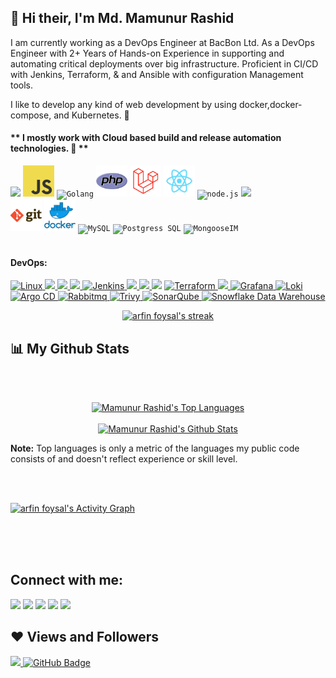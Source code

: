 <h2>👋  Hi their, I'm Md. Mamunur Rashid</h2>

<p>I am currently working as a DevOps Engineer at BacBon Ltd. As a  DevOps Engineer with 2+ Years of Hands-on Experience in supporting and automating critical deployments over big infrastructure. Proficient in CI/CD with Jenkins, Terraform, & and Ansible with configuration Management tools.

I like to develop any kind of web development by using docker,docker-compose, and Kubernetes. 🎯</p>

#### ** I mostly work with Cloud based build and release automation technologies. 🚀 **
<code><a href="https://www.w3.org/wiki/The_web_standards_model_-_HTML_CSS_and_JavaScript" target="_blank" title="HTML5 CSS3"><img src="https://raw.githubusercontent.com/itsksaurabh/itsksaurabh/master/assets/html-css-js.png" height="50"/></a></code>
<code><img height="50" src="https://raw.githubusercontent.com/github/explore/80688e429a7d4ef2fca1e82350fe8e3517d3494d/topics/javascript/javascript.png" title="Javascript"></code>
<code><img height="50" src="https://www.freecodecamp.org/news/content/images/2021/10/golang.png" title="Golang"></code>
<code><img height="50" src="https://raw.githubusercontent.com/github/explore/80688e429a7d4ef2fca1e82350fe8e3517d3494d/topics/php/php.png" title="PHP"></code>
<code><img height="50" src="https://raw.githubusercontent.com/github/explore/80688e429a7d4ef2fca1e82350fe8e3517d3494d/topics/laravel/laravel.png" title="Laravel"></code>
<code><img height="50" src="https://raw.githubusercontent.com/github/explore/80688e429a7d4ef2fca1e82350fe8e3517d3494d/topics/react/react.png" title="React"></code>
<code><img height="50" src="https://upload.wikimedia.org/wikipedia/commons/thumb/d/d9/Node.js_logo.svg/1200px-Node.js_logo.svg.png" title="node.js"></code>
<code><a href="https://python.org/" target="_blank" title="Python"><img src="https://media1.giphy.com/media/KAq5w47R9rmTuvWOWa/giphy.gif"  height="50" />
</a></code>
<code><img height="50" src="https://raw.githubusercontent.com/github/explore/80688e429a7d4ef2fca1e82350fe8e3517d3494d/topics/git/git.png" title="github"></code>
<code><img height="50" src="https://raw.githubusercontent.com/github/explore/80688e429a7d4ef2fca1e82350fe8e3517d3494d/topics/docker/docker.png" title="Docker"></code>
<code><img height="50" src="https://upload.wikimedia.org/wikipedia/fr/6/62/MySQL.svg" title="MySQL"></code>
<code><img src="https://www.postgresql.org/media/img/about/press/elephant.png" height="60" title="Postgress SQL"/></code>
<code><img src="https://esl.github.io/MongooseDocs/latest/MongooseIM_logo.png" height="60" title="MongooseIM"/></code>
<br>
<br>

#### DevOps:
<p float="left">
  <a href="[https://aws.amazon.com/](https://ubuntu.com/download/desktop/thank-you?version=22.04.2&architecture=amd64)" target="_blank" title="Linux">
    <img src="https://profilinator.rishav.dev/skills-assets/linux-original.svg" alt="Linux" height="60" />
  </a>
<a href="https://aws.amazon.com/" target="_blank" title="AWS">
  <img src="https://raw.githubusercontent.com/itsksaurabh/itsksaurabh/master/assets/aws.gif"  height="75" />
</a>

<a href="https://www.docker.com/" target="_blank" title="Docker Container">
  <img src="https://raw.githubusercontent.com/itsksaurabh/itsksaurabh/master/assets/docker.gif"  height="75" /> 
</a>
<a href="https://kubernetes.io/" target="_blank" title="Kubernetes">
<img src="https://1000logos.net/wp-content/uploads/2022/07/Kubernetes-Logo-500x281.jpg"  height="75" /> 
</a>
  
<a href="https://www.jenkins.io/" target="_blank" title="jenkins">
<img src="https://upload.wikimedia.org/wikipedia/commons/thumb/e/e3/Jenkins_logo_with_title.svg/1280px-Jenkins_logo_with_title.svg.png" height="65"/ alt="Jenkins">
<a href="https://www.ansible.com/" target="_blank" title="Ansible is Simple IT Automation">
<img src="https://upload.wikimedia.org/wikipedia/commons/thumb/2/24/Ansible_logo.svg/256px-Ansible_logo.svg.png"  height="60" /> 
</a>
<a href="https://grpc.io/" target="_blank" >
  <img src="https://raw.githubusercontent.com/itsksaurabh/itsksaurabh/master/assets/grpc.gif"  height="75" />
</a>
<a href="https://docs.gitlab.com/ee/ci/" target="_blank" title="CICD with Gitgub, Gitlab"><img src="https://raw.githubusercontent.com/itsksaurabh/itsksaurabh/master/assets/cicd.gif"  height="75" /></a>
<a href="https://www.terraform.io/" target="_blank" title="Terraform">
<img height="100" src="https://quintagroup.com/services/service-images/terraform-and-terragrunt.jpg" title="Terraform">
</a>
<a href="https://prometheus.io/" target="_blank" >
  <img src="https://raw.githubusercontent.com/itsksaurabh/itsksaurabh/master/assets/prometheus.gif" height="75" />
</a>
  <a href="https://grafana.com" target="_blank" title="Grafana" >
    <img src="https://profilinator.rishav.dev/skills-assets/grafana.png" alt="Grafana" height="75" />
  </a>
  <a href="https://grafana.com/docs/loki/latest/" target="_blank" title="Loki" >
    <img src="https://grafana.com/docs/loki/latest/logo_and_name.png" alt="Loki" height="70" />
  </a>
  <a href="https://argo-cd.readthedocs.io/en/stable/" target="_blank" title="Argo CD">
    <img src="https://www.opsmx.com/wp-content/uploads/2022/07/Argo-1-e1630327305635-1.png" alt="Argo CD" height="75" />
  </a>
 
  <a href="https://www.rabbitmq.com/" target="_blank" title="Rabbitmq">
    <img src="https://pedrorijo.com/assets/img/rabbitmq_logo.png" alt="Rabbitmq" height="75" />
  </a>
 
  <a href="https://trivy.dev/" target="_blank" title="Trivy">
    <img src="https://sysaix.com/wp-content/uploads/2022/12/image-7.png" alt="Trivy" height="75"/>
  </a>
  <a href="https://www.sonarsource.com/products/sonarqube/" target="_blank" title="SonarQube">
    <img src="https://wiki.eclipse.org/images/8/88/Sonarqube.png" alt="SonarQube" height="75" />
  </a>
  <a href="https://www.snowflake.com/en/" target="_blank" title="Snowflake Data Warehouse">
    <img src="https://upload.wikimedia.org/wikipedia/commons/thumb/f/ff/Snowflake_Logo.svg/2560px-Snowflake_Logo.svg.png" alt="Snowflake Data Warehouse" height="75" />
  </a>
</p>



<p align="center">
    <a href="https://github.com/mamunurrashid420">
        <img title="🔥 Get streak stats for your profile at git.io/streak-stats" alt="arfin foysal's streak" src="https://github-readme-streak-stats.herokuapp.com/?user=mamunurrashid420&theme=black-ice&hide_border=true&stroke=0000&background=060A0CD0"/>
    </a>
</p>

## 📊 My Github Stats
 
  <br/>
    <p align="center">
      <br>
  <a href="https://github.com/mamunurrashid420/"><img alt="Mamunur Rashid's Top Languages" src="https://github-readme-stats.vercel.app/api/top-langs/?username=mamunurrashid420&langs_count=8&count_private=true&layout=compact&theme=react&hide_border=true&bg_color=0D1117" /></a>
  <br/>
    <br/>
    <a href="https://github.com/mamunurrashid420"><img alt="Mamunur Rashid's Github Stats" src="https://github-readme-stats.vercel.app/api?username=mamunurrashid420&show_icons=true&count_private=true&theme=react&hide_border=true&bg_color=0D1117" /></a>
 
  <b>Note:</b> Top languages is only a metric of the languages my public code consists of and doesn't reflect experience or skill level.</P>


<br/>
<br/>

 <a href="https://github.com/mamunurrashid420"><img alt="arfin foysal's Activity Graph" src="https://activity-graph.herokuapp.com/graph?username=mamunurrashid420&bg_color=0D1117&color=5BCDEC&line=5BCDEC&point=FFFFFF&hide_border=true" /></a>

<br/>
<br/>
<br/>

## Connect with me:
<p align="left">

<a href = "https://www.linkedin.com/in/arfinfoysal/"><img src="https://img.icons8.com/fluent/48/000000/linkedin.png"/></a>
<a href = "https://twitter.com/arfinfoysalbd"><img src="https://img.icons8.com/fluent/48/000000/twitter.png"/></a>
<a href = "https://www.instagram.com/arfinfoysalbd/"><img src="https://img.icons8.com/fluent/48/000000/instagram-new.png"/></a>
<a href = "https://www.facebook.com/arfinfoysalbd"><img src="https://img.icons8.com/color/48/000000/facebook.png"/></a>
<a href = "https://stackoverflow.com/users/14008024/arfin-foysal"><img src="https://img.icons8.com/color/48/000000/stackoverflow.png"/></a>

</p>




## ❤ Views and Followers
<a href="https://github.com/mamunurrashid420/github-profile-views-counter">
    <img src="https://komarev.com/ghpvc/?username=mamunurrashid420">
</a>
<a href="https://github.com/mamunurrashid420?tab=followers">
<img src="https://img.shields.io/github/followers/mamunurrashid420?label=Followers&style=social" alt="GitHub Badge"></a>


